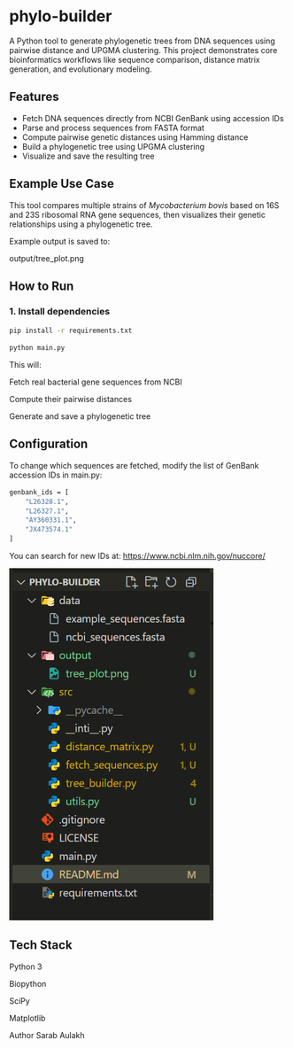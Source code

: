 # phylo-builder

A Python tool to generate phylogenetic trees from DNA sequences using pairwise distance and UPGMA clustering. This project demonstrates core bioinformatics workflows like sequence comparison, distance matrix generation, and evolutionary modeling.

## Features

- Fetch DNA sequences directly from NCBI GenBank using accession IDs
- Parse and process sequences from FASTA format
- Compute pairwise genetic distances using Hamming distance
- Build a phylogenetic tree using UPGMA clustering
- Visualize and save the resulting tree

## Example Use Case

This tool compares multiple strains of *Mycobacterium bovis* based on 16S and 23S ribosomal RNA gene sequences, then visualizes their genetic relationships using a phylogenetic tree.

Example output is saved to:  

output/tree_plot.png

## How to Run

### 1. Install dependencies

```bash
pip install -r requirements.txt
```

```bash
python main.py
```

This will:

Fetch real bacterial gene sequences from NCBI

Compute their pairwise distances

Generate and save a phylogenetic tree

## Configuration
To change which sequences are fetched, modify the list of GenBank accession IDs in main.py:

```bash
genbank_ids = [
    "L26328.1",
    "L26327.1",
    "AY360331.1",
    "JX473574.1"
]
```
You can search for new IDs at: https://www.ncbi.nlm.nih.gov/nuccore/

![alt text](image.png)

## Tech Stack
Python 3

Biopython

SciPy

Matplotlib

Author
Sarab Aulakh